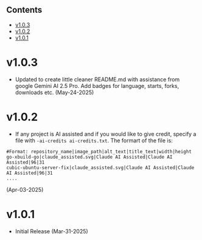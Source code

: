 ## Contents
- [v1.0.3](#v103)
- [v1.0.2](#v102)
- [v1.0.1](#v101)

# v1.0.3
- Updated to create little cleaner README.md with assistance from
  google Gemini AI 2.5 Pro. Add badges for language, starts, forks, downloads
  etc.
  (May-24-2025)

# v1.0.2
* If any project is AI assisted and if you would like to give credit, 
specify a file with `-ai-credits ai-credits.txt`.
The formart of the file is:
```
#Format: repository_name|image_path|alt_text|title_text|width|height
go-xbuild-go|claude_assisted.svg|Claude AI Assisted|Claude AI Assisted|96|31
cubic-ubuntu-server-fix|claude_assisted.svg|Claude AI Assisted|Claude AI Assisted|96|31
....
```
  (Apr-03-2025)

# v1.0.1
* Initial Release
  (Mar-31-2025)
